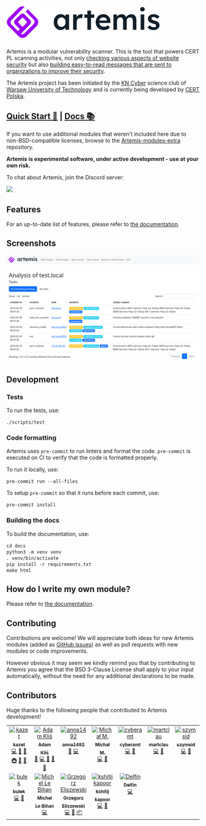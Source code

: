 <h1>
    <picture>
        <source media="(prefers-color-scheme: dark)" srcset="static/images/logo_dark.png">
        <img alt="logo" width="400px" src="static/images/logo.png">
    </picture>
</h1>

Artemis is a modular vulnerability scanner. This is the tool that powers CERT PL scanning activities, not only
[checking various aspects of website security](https://artemis-scanner.readthedocs.io/en/latest/features.html)
but also [building easy-to-read messages that are sent to organizations to improve their
security](https://artemis-scanner.readthedocs.io/en/latest/generating-reports.html).

The Artemis project has been initiated by the [KN Cyber](https://kncyber.pl/) science club of [Warsaw University of Technology](https://pw.edu.pl) and is currently being developed by [CERT Polska](https://cert.pl).

## [Quick Start 🔨](https://artemis-scanner.readthedocs.io/en/latest/quick-start.html) | [Docs 📚](https://artemis-scanner.readthedocs.io/en/latest/)

If you want to use additional modules that weren't included here due to non-BSD-compatible licenses, browse to the [Artemis-modules-extra](https://github.com/CERT-Polska/Artemis-modules-extra) repository.

**Artemis is experimental software, under active development - use at your own risk.**

To chat about Artemis, join the Discord server:

[![](https://dcbadge.vercel.app/api/server/GfUW4mZmy9)](https://discord.gg/GfUW4mZmy9)

## Features
For an up-to-date list of features, please refer to [the documentation](https://artemis-scanner.readthedocs.io/en/latest/features.html).

## Screenshots
![Artemis - scan](.github/screenshots/scan.png)

## Development

### Tests
To run the tests, use:

```
./scripts/test
```

### Code formatting
Artemis uses `pre-commit` to run linters and format the code.
`pre-commit` is executed on CI to verify that the code is formatted properly.

To run it locally, use:

```
pre-commit run --all-files
```

To setup `pre-commit` so that it runs before each commit, use:

```
pre-commit install
```

### Building the docs

To build the documentation, use:

```
cd docs
python3 -m venv venv
. venv/bin/activate
pip install -r requirements.txt
make html
```

## How do I write my own module?

Please refer to [the documentation](https://artemis-scanner.readthedocs.io/en/latest/user-guide/writing-a-module.html).

## Contributing
Contributions are welcome! We will appreciate both ideas for new Artemis modules (added as [GitHub issues](https://github.com/CERT-Polska/Artemis/issues)) as well as pull requests with new modules or code improvements.

However obvious it may seem we kindly remind you that by contributing to Artemis you agree that the BSD 3-Clause License shall apply to your input automatically, without the need for any additional declarations to be made.

## Contributors
Huge thanks to the following people that contributed to Artemis development!

<!-- ALL-CONTRIBUTORS-LIST:START - Do not remove or modify this section -->
<!-- prettier-ignore-start -->
<!-- markdownlint-disable -->
<table>
  <tbody>
    <tr>
      <td align="center" valign="top" width="14.28%"><a href="https://github.com/kazet"><img src="https://avatars.githubusercontent.com/u/1233067?v=4?s=100" width="100px;" alt="kazet"/><br /><sub><b>kazet</b></sub></a><br /><a href="https://github.com/CERT-Polska/Artemis/commits?author=kazet" title="Code">💻</a> <a href="https://github.com/CERT-Polska/Artemis/commits?author=kazet" title="Documentation">📖</a> <a href="#ideas-kazet" title="Ideas, Planning, & Feedback">🤔</a> <a href="#infra-kazet" title="Infrastructure (Hosting, Build-Tools, etc)">🚇</a> <a href="https://github.com/CERT-Polska/Artemis/pulls?q=is%3Apr+reviewed-by%3Akazet" title="Reviewed Pull Requests">👀</a> <a href="#talk-kazet" title="Talks">📢</a></td>
      <td align="center" valign="top" width="14.28%"><a href="https://github.com/BonusPlay"><img src="https://avatars.githubusercontent.com/u/8405359?v=4?s=100" width="100px;" alt="Adam Kliś"/><br /><sub><b>Adam Kliś</b></sub></a><br /><a href="#question-BonusPlay" title="Answering Questions">💬</a> <a href="https://github.com/CERT-Polska/Artemis/commits?author=BonusPlay" title="Code">💻</a> <a href="#ideas-BonusPlay" title="Ideas, Planning, & Feedback">🤔</a> <a href="https://github.com/CERT-Polska/Artemis/pulls?q=is%3Apr+reviewed-by%3ABonusPlay" title="Reviewed Pull Requests">👀</a> <a href="#talk-BonusPlay" title="Talks">📢</a></td>
      <td align="center" valign="top" width="14.28%"><a href="https://github.com/anna1492"><img src="https://avatars.githubusercontent.com/u/142449177?v=4?s=100" width="100px;" alt="anna1492"/><br /><sub><b>anna1492</b></sub></a><br /><a href="https://github.com/CERT-Polska/Artemis/issues?q=author%3Aanna1492" title="Bug reports">🐛</a> <a href="https://github.com/CERT-Polska/Artemis/commits?author=anna1492" title="Code">💻</a></td>
      <td align="center" valign="top" width="14.28%"><a href="https://github.com/ELOOLE"><img src="https://avatars.githubusercontent.com/u/75997374?v=4?s=100" width="100px;" alt="Michał M."/><br /><sub><b>Michał M.</b></sub></a><br /><a href="https://github.com/CERT-Polska/Artemis/commits?author=ELOOLE" title="Code">💻</a> <a href="#ideas-ELOOLE" title="Ideas, Planning, & Feedback">🤔</a></td>
      <td align="center" valign="top" width="14.28%"><a href="https://github.com/cyberamt"><img src="https://avatars.githubusercontent.com/u/154326307?v=4?s=100" width="100px;" alt="cyberamt"/><br /><sub><b>cyberamt</b></sub></a><br /><a href="https://github.com/CERT-Polska/Artemis/commits?author=cyberamt" title="Code">💻</a> <a href="#ideas-cyberamt" title="Ideas, Planning, & Feedback">🤔</a></td>
      <td align="center" valign="top" width="14.28%"><a href="https://github.com/martclau"><img src="https://avatars.githubusercontent.com/u/7753513?v=4?s=100" width="100px;" alt="martclau"/><br /><sub><b>martclau</b></sub></a><br /><a href="https://github.com/CERT-Polska/Artemis/commits?author=martclau" title="Code">💻</a> <a href="#ideas-martclau" title="Ideas, Planning, & Feedback">🤔</a></td>
      <td align="center" valign="top" width="14.28%"><a href="https://github.com/szymsid"><img src="https://avatars.githubusercontent.com/u/26324394?v=4?s=100" width="100px;" alt="szymsid"/><br /><sub><b>szymsid</b></sub></a><br /><a href="https://github.com/CERT-Polska/Artemis/commits?author=szymsid" title="Code">💻</a> <a href="https://github.com/CERT-Polska/Artemis/pulls?q=is%3Apr+reviewed-by%3Aszymsid" title="Reviewed Pull Requests">👀</a></td>
    </tr>
    <tr>
      <td align="center" valign="top" width="14.28%"><a href="https://github.com/bulkowy"><img src="https://avatars.githubusercontent.com/u/25008387?v=4?s=100" width="100px;" alt="bulek"/><br /><sub><b>bulek</b></sub></a><br /><a href="https://github.com/CERT-Polska/Artemis/commits?author=bulkowy" title="Code">💻</a> <a href="https://github.com/CERT-Polska/Artemis/pulls?q=is%3Apr+reviewed-by%3Abulkowy" title="Reviewed Pull Requests">👀</a></td>
      <td align="center" valign="top" width="14.28%"><a href="https://github.com/mimi89999"><img src="https://avatars.githubusercontent.com/u/8530546?v=4?s=100" width="100px;" alt="Michel Le Bihan"/><br /><sub><b>Michel Le Bihan</b></sub></a><br /><a href="https://github.com/CERT-Polska/Artemis/commits?author=mimi89999" title="Code">💻</a></td>
      <td align="center" valign="top" width="14.28%"><a href="https://eliszewski.pl/"><img src="https://avatars.githubusercontent.com/u/565758?v=4?s=100" width="100px;" alt="Grzegorz Eliszewski"/><br /><sub><b>Grzegorz Eliszewski</b></sub></a><br /><a href="https://github.com/CERT-Polska/Artemis/commits?author=es1o" title="Code">💻</a> <a href="#ideas-es1o" title="Ideas, Planning, & Feedback">🤔</a> <a href="#platform-es1o" title="Packaging/porting to new platform">📦</a></td>
      <td align="center" valign="top" width="14.28%"><a href="https://github.com/kshitijk4poor"><img src="https://avatars.githubusercontent.com/u/82637225?v=4?s=100" width="100px;" alt="kshitij kapoor"/><br /><sub><b>kshitij kapoor</b></sub></a><br /><a href="https://github.com/CERT-Polska/Artemis/commits?author=kshitijk4poor" title="Code">💻</a> <a href="#ideas-kshitijk4poor" title="Ideas, Planning, & Feedback">🤔</a></td>
      <td align="center" valign="top" width="14.28%"><a href="https://github.com/DelfinSR"><img src="https://avatars.githubusercontent.com/u/91948384?v=4?s=100" width="100px;" alt="Delfin"/><br /><sub><b>Delfin</b></sub></a><br /><a href="https://github.com/CERT-Polska/Artemis/commits?author=DelfinSR" title="Code">💻</a></td>
    </tr>
  </tbody>
</table>

<!-- markdownlint-restore -->
<!-- prettier-ignore-end -->

<!-- ALL-CONTRIBUTORS-LIST:END -->
